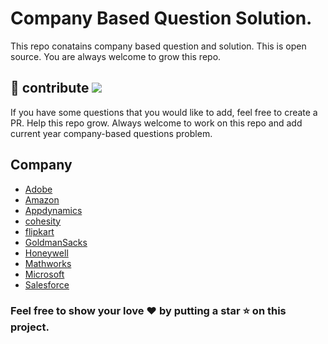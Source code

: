 # Company Based Question Solution.
This repo conatains company based question and solution. This is open source. You are always welcome to grow this repo.

## :pray: contribute [![](https://img.shields.io/badge/PRs-welcome-brightgreen.svg?style=flat-square)](http://makeapullrequest.com/)
If you have some questions that you would like to add, feel free to create a PR. Help this repo grow. Always welcome to work on this repo and add current year company-based questions problem.

## Company
- [Adobe](adobe)
- [Amazon](amzon)
- [Appdynamics](appDynamics)
- [cohesity](cohesity)
- [flipkart](flipkart)
- [GoldmanSacks](GoldmanSacks)
- [Honeywell](honeywell)
- [Mathworks](mathworks)
- [Microsoft](microsoft)
- [Salesforce](salesforce)

### Feel free to show your love ❤️ by putting a star ⭐️ on this project.
